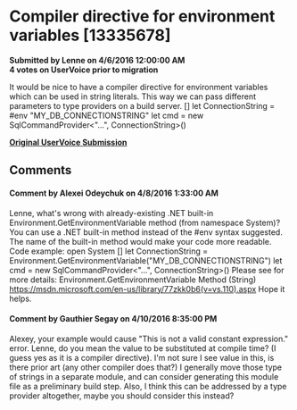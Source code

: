 # Compiler directive for environment variables [13335678] #

**Submitted by Lenne on 4/6/2016 12:00:00 AM**  
**4 votes on UserVoice prior to migration**  

It would be nice to have a compiler directive for environment variables which can be used in string literals.
This way we can pass different parameters to type providers on a build server.
[<Literal>]
let ConnectionString = #env "MY_DB_CONNECTIONSTRING"
let cmd = new SqlCommandProvider<"...", ConnectionString>()



**[Original UserVoice Submission](https://fslang.uservoice.com/forums/245727-f-language/suggestions/13335678)**


## Comments ##


#### Comment by Alexei Odeychuk on 4/8/2016 1:33:00 AM ####
Lenne, what's wrong with already-existing .NET built-in Environment.GetEnvironmentVariable method (from namespace System)?
You can use a .NET built-in method instead of the #env syntax suggested. The name of the built-in method would make your code more readable.
Code example:
open System
[<Literal>]
let ConnectionString = Environment.GetEnvironmentVariable("MY_DB_CONNECTIONSTRING")
let cmd = new SqlCommandProvider<"...", ConnectionString>()
Please see for more details:
Environment.GetEnvironmentVariable Method (String)
https://msdn.microsoft.com/en-us/library/77zkk0b6(v=vs.110).aspx
Hope it helps.


#### Comment by Gauthier Segay on 4/10/2016 8:35:00 PM ####
Alexey, your example would cause "This is not a valid constant expression." error.
Lenne, do you mean the value to be substituted at compile time? (I guess yes as it is a compiler directive).
I'm not sure I see value in this, is there prior art (any other compiler does that?)
I generally move those type of strings in a separate module, and can consider generating this module file as a preliminary build step.
Also, I think this can be addressed by a type provider altogether, maybe you should consider this instead?

